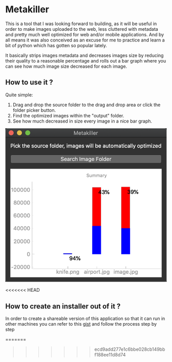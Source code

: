 # Metakiller



This is a tool that I was looking forward to building, as it will be useful in order to make images uploaded to the web, less cluttered with metadata and pretty much well optimized for web and/or mobile applications. And by all means it was also conceived as an excuse for me to practice and learn a bit of python which has gotten so popular lately.

It basically strips images metadata and decreases images size by reducing their quality to a reasonable percentage and rolls out a bar graph where you can see how much image size decreased for each image.



## How to use it ?

Quite simple:

1. Drag and drop the source folder to the drag and drop area or click the folder picker button.
2. Find the optimized images within the "output" folder.
3. See how much decreased in size every image in a nice bar graph.

![screenshot](screenshot.png)



<<<<<<< HEAD
##  How to create an installer out of it ?

In order to create a shareable version of this application so that it can run in other machines you can refer to this [gist](https://gist.github.com/eiberham/039ae8334cc35d68c8961e35ced0af71) and follow the process step by step

=======
 
>>>>>>> ecd9add277e1c6bbe028cb149bbf188ee11d8d74
